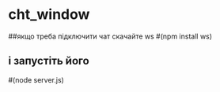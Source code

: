 # cht_window

##якщо треба підключити чат скачайте ws
#(npm install ws)
## і запустіть його 
#(node server.js)
